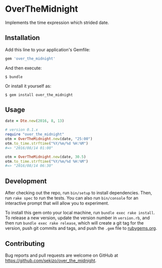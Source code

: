 # OverTheMidnight

Implements the time expression which strided date.

## Installation

Add this line to your application's Gemfile:

```ruby
gem 'over_the_midnight'
```

And then execute:

    $ bundle

Or install it yourself as:

    $ gem install over_the_midnight

## Usage

``` ruby
date = Dte.new(2016, 8, 13)

# version 0.1.x
require "over_the_midnight"
otm = OverTheMidnight.new(date, "25:00")
otm.to_time.strftime("%Y/%m/%d %H:%M")
#=> "2016/08/14 01:00"

otm = OverTheMidnight.new(date, 30.5)
otm.to_time.strftime("%Y/%m/%d %H:%M")
#=> "2016/08/14 06:30"

```

## Development

After checking out the repo, run `bin/setup` to install dependencies. Then, run `rake spec` to run the tests. You can also run `bin/console` for an interactive prompt that will allow you to experiment.

To install this gem onto your local machine, run `bundle exec rake install`. To release a new version, update the version number in `version.rb`, and then run `bundle exec rake release`, which will create a git tag for the version, push git commits and tags, and push the `.gem` file to [rubygems.org](https://rubygems.org).

## Contributing

Bug reports and pull requests are welcome on GitHub at https://github.com/sekizo/over_the_midnight.
